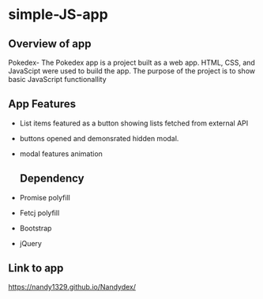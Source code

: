 # simple-JS-app

## Overview of app
Pokedex- The Pokedex app is a project built as a web app. HTML, CSS, and JavaScipt were used to build the app. 
The purpose of the project is to show basic JavaScript functionallity

## App Features
* List items featured as a button showing lists fetched from external API
* buttons opened and demonsrated hidden modal.
* modal features animation

  ## Dependency
 * Promise polyfill
 * Fetcj polyfill
 * Bootstrap
 * jQuery

## Link to app
https://nandy1329.github.io/Nandydex/
